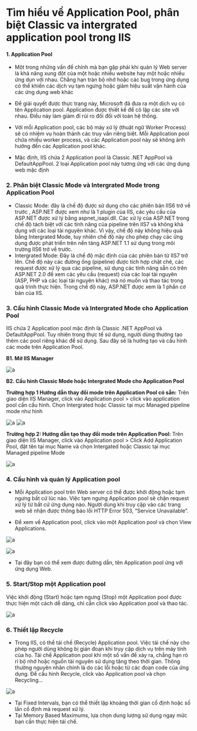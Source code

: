 # Tìm hiểu về Application Pool, phân biệt Classic va intergrated application pool trong IIS


#### 1. Application Pool

- Một trong những vấn đề chính mà bạn gặp phải khi quản lý Web server là khả năng xung đột của một hoặc nhiều website hay một hoặc nhiều ứng dụn với nhau. Chẳng hạn tràn bộ nhớ hoặc các bug trong ứng dụng có thể khiến các dịch vụ tạm ngưng hoặc giảm hiệu suất vận hành của các ứng dụng web khác

- Để giải quyết được thực trạng này, Microsoft đã đưa ra một dịch vụ có tên Application pool. Application được thiết kế để cô lập các site với nhau. Điều này làm giảm đi rủi ro đối đối với toàn hệ thống.
- Với mỗi Application pool, các bộ máy xử lý (thuật ngữ Worker Process) sẽ có nhiệm vụ hoàn thành các truy vấn riêng biệt. Mỗi Application pool chứa nhiều worker process, và các Application pool này sẽ không ảnh hưởng đến các Application pool khác.  

- Mặc định, IIS chứa 2 Application pool là Classic .NET AppPool và DefaultAppPool. 2 loại Application pool này tương ứng với các ứng dụng web mặc định

### 2. Phân biệt  Classic Mode và Intergrated Mode trong Application Pool

- Classic Mode: đây là chế độ được sử dụng cho các phiên bản IIS6 trờ về trước , ASP.NET được xem như là 1 plugin của IIS, các yêu cầu của ASP.NET  được xử lý bằng aspnet_isapi.dll. Các xử lý của ASP.NET trong chế độ tách biệt với các tính năng của pipeline trên IIS7 và không khả dụng với các loại tài nguyên khác. Vì vậy, chế độ này không hiệu quả bằng Intergrated Mode, tuy nhiên chế độ này cho phép chạy các ứng dụng được phát triển trên nền tảng ASP.NET 1.1 sử dụng trong môi trường IIS6 trở về trước.
- Intergrated Mode: Đây là chế độ mặc định của các phiên bản từ IIS7  trở lên. Chế độ này các đường ống (pipeline) được tích hợp chặt chẽ, các request được xử lý qua các pipeline, sử dụng các tính năng sẵn có trên ASP.NET 2.0 để xem các yêu cầu (request) của các loại tài nguyên (ASP, PHP và các loại tài nguyên khác) mà nó muốn và thao tác trong quá trình thực hiện. Trong chế độ này, ASP.NET được xem là 1 phần cơ bản của IIS.

### 3. Cấu hình Classic Mode và Intergrated Mode cho Application Pool

IIS chứa 2 Application pool mặc định là Classic .NET AppPool và DefaultAppPool. Tuy nhiên trong thực tế sử dụng, người dùng thường tạo thêm các pool riêng khác để sử dụng. Sau đây sẽ là hướng tạo và cấu hình các mode trên Application Pool.

**B1. Mở IIS Manager**

![a](https://f4-zpcloud.zdn.vn/8266862171277519656/933a02906d04a05af915.jpg)

**B2. Cấu hình Classic Mode hoặc Intergrated Mode cho Application Pool**

**Trường hợp 1 Hướng dẫn thay đổi mode trên Application Pool có sẵn:** Trên giao diện IIS Manager, click vào Application pool > click vào application pool cần cấu hình. Chọn Intergrated  hoặc Classic  tại mục Managed pipeline mode như hình

![a](https://f5-zpcloud.zdn.vn/3838210063408032835/5233e42f79bbb4e5edaa.jpg)
![a](https://f6-zpcloud.zdn.vn/363293272713915520/e15455ccc6580b065249.jpg)

**Trường hợp 2: Hướng dẫn tạo thay đổi mode trên Application Pool:** Trên giao diện IIS Manager, click vào Application pool > Click Add Application Pool, đặt tên tại mục Name và chọn Intergated hoặc Classic tại mục Managed pipeline Mode

![a](https://f6-zpcloud.zdn.vn/1440836807833420606/7461d3535fc79299cbd6.jpg)

### 4. Cấu hình và quản lý Application pool

- Mỗi Application pool trên Web server có thể được khởi động hoặc tạm ngưng bất cứ lúc nào. Việc tạm ngưng Application pool sẽ chặn request xử lý từ bất cứ ứng dụng nào. Người dùng khi truy cập vào các trang web sẽ nhận được thông báo lỗi HTTP Error 503, “Service Unavailable”.

- Để xem về Application pool, click vào một Application pool và chọn View Applications.

![a](https://f6-zpcloud.zdn.vn/8561598823370729884/bff82874afe062be3bf1.jpg)

![a](https://f6-zpcloud.zdn.vn/6527292716320677248/101ad2106a84a7dafe95.jpg)

- Tại đây bạn có thể xem được đường dẫn, tên Application pool ứng với ứng dụng Web.

### 5. Start/Stop một Application pool

Việc khởi động (Start) hoặc tạm ngưng (Stop) một Application pool được thực hiện một cách dễ dàng, chỉ cần click vào Application pool và thao tác.

![a](https://f6-zpcloud.zdn.vn/6360330827003570293/a79ad0aa6e3ea360fa2f.jpg)

### 6. Thiết lập Recycle

- Trong IIS, có thể tái chế (Recycle) Application pool. Việc tái chế này cho phép người dùng không bị gián đoạn khi truy cập dịch vụ trên máy tính của họ. Tái chế Application pool khi một số vấn để xảy ra, chẳng hạn rò rỉ bộ nhớ hoặc nguồn tài nguyên sử dụng tăng theo thời gian. Thông thường nguyên nhân chính là do các lỗi hoặc từ các đoạn code của ứng dụng.
Để cấu hình Recycle, click vào Application pool và chọn Recycling…

![a](https://f6-zpcloud.zdn.vn/1960179447080596861/fe673ad292465f180657.jpg)

- Tại Fixed Intervals, bạn có thể thiết lập khoảng thời gian cố định hoặc số lần cố định mà request xử lý.
- Tại Memory Based Maximums, lựa chọn dung lượng sử dụng ngay mức bạn cần thực hiện tái chế.